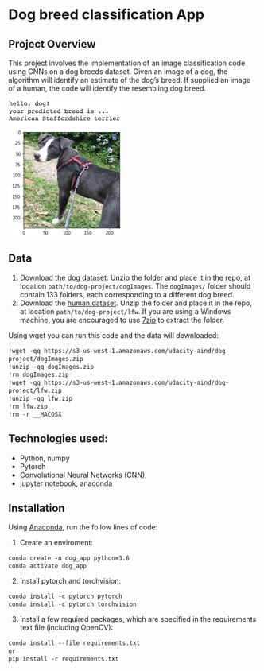 [//]: # (Image References)

[image1]: ./images/sample_dog_output.png "Sample Output"

# Dog breed classification App


## Project Overview

This project involves the implementation of an image classification code using CNNs on a dog breeds dataset. Given an image of a dog, the algorithm will identify an estimate of the dog’s breed. If supplied an image of a human, the code will identify the resembling dog breed.  

![Sample Output][image1]

## Data

1. Download the [dog dataset](https://s3-us-west-1.amazonaws.com/udacity-aind/dog-project/dogImages.zip).  Unzip the folder and place it in the repo, at location `path/to/dog-project/dogImages`.  The `dogImages/` folder should contain 133 folders, each corresponding to a different dog breed.
2. Download the [human dataset](http://vis-www.cs.umass.edu/lfw/lfw.tgz).  Unzip the folder and place it in the repo, at location `path/to/dog-project/lfw`. If you are using a Windows machine, you are encouraged to use [7zip](http://www.7-zip.org/) to extract the folder.

Using wget you can run this code and the data will downloaded:

```
!wget -qq https://s3-us-west-1.amazonaws.com/udacity-aind/dog-project/dogImages.zip
!unzip -qq dogImages.zip
!rm dogImages.zip
!wget -qq https://s3-us-west-1.amazonaws.com/udacity-aind/dog-project/lfw.zip
!unzip -qq lfw.zip
!rm lfw.zip
!rm -r __MACOSX
```

## Technologies used:

* Python, numpy
* Pytorch
* Convolutional Neural Networks (CNN)
* jupyter notebook, anaconda

## Installation

Using [Anaconda](https://www.anaconda.com/products/individual), run the follow lines of code:

1. Create an enviroment:
```
conda create -n dog_app python=3.6
conda activate dog_app
```

2. Install pytorch and torchvision:
```
conda install -c pytorch pytorch
conda install -c pytorch torchvision
```

3. Install a few required packages, which are specified in the requirements text file (including OpenCV):
```
conda install --file requirements.txt
or
pip install -r requirements.txt
```


